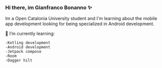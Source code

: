 ### Hi there, im Gianfranco Bonanno ✨

Im a Open Catalonia University student and I'm learning about the mobile app development looking for being specialized in Android development.

🌱 I’m currently learning:

    -Kotling development
    -Android development
    -Jetpack compose
    -Room
    -Dagger hilt


<!--
**gfranb/gfranb** is a ✨ _special_ ✨ repository because its `README.md` (this file) appears on your GitHub profile.

Here are some ideas to get you started:

- 🔭 I’m currently working on ...
- 🌱 I’m currently learning ...
- 👯 I’m looking to collaborate on ...
- 🤔 I’m looking for help with ...
- 💬 Ask me about ...
- 📫 How to reach me: ...
- 😄 Pronouns: ...
- ⚡ Fun fact: ...
-->
